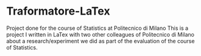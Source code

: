 # Traformatore-LaTex
Project done for the course of Statistics at Politecnico di Milano
This is a project I written in LaTex with two other colleagues of Politecnico di Milano about a research/experiment we did as part of the evaluation of the course of Statistics.
